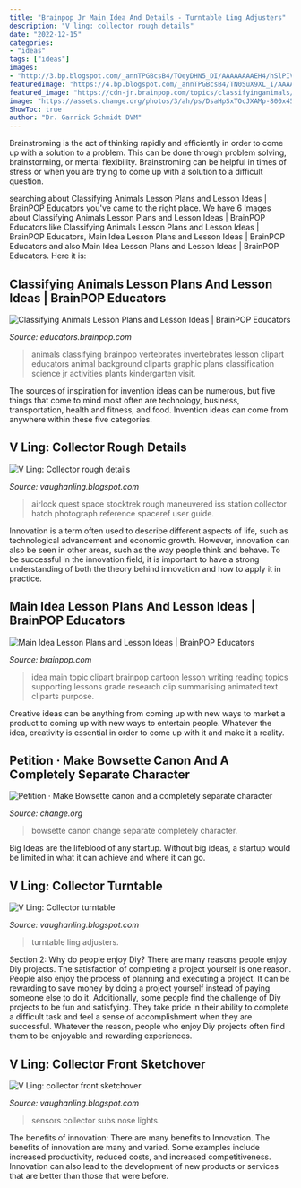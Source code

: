 ```yaml
---
title: "Brainpop Jr Main Idea And Details - Turntable Ling Adjusters"
description: "V ling: collector rough details"
date: "2022-12-15"
categories:
- "ideas"
tags: ["ideas"]
images:
- "http://3.bp.blogspot.com/_annTPGBcsB4/TOeyDHN5_DI/AAAAAAAAEH4/hSlPIVhEdKU/s320/fichtenfoo-victory-05.jpg"
featuredImage: "https://4.bp.blogspot.com/_annTPGBcsB4/TN0SuX9XL_I/AAAAAAAAEF0/fN5IdtzincQ/s1600/s104e5065_m.jpg"
featured_image: "https://cdn-jr.brainpop.com/topics/classifyinganimals/motw_graphic.png"
image: "https://assets.change.org/photos/3/ah/ps/DsaHpSxTOcJXAMp-800x450-noPad.jpg?1537923817"
ShowToc: true
author: "Dr. Garrick Schmidt DVM"
---
```



Brainstroming is the act of thinking rapidly and efficiently in order to come up with a solution to a problem. This can be done through problem solving, brainstorming, or mental flexibility. Brainstroming can be helpful in times of stress or when you are trying to come up with a solution to a difficult question.

	

		
searching about Classifying Animals Lesson Plans and Lesson Ideas | BrainPOP Educators you've came to the right place. We have 6 Images about Classifying Animals Lesson Plans and Lesson Ideas | BrainPOP Educators like Classifying Animals Lesson Plans and Lesson Ideas | BrainPOP Educators, Main Idea Lesson Plans and Lesson Ideas | BrainPOP Educators and also Main Idea Lesson Plans and Lesson Ideas | BrainPOP Educators. Here it is:
		
    
## Classifying Animals Lesson Plans And Lesson Ideas | BrainPOP Educators

<img loading=lazy src="https://cdn-jr.brainpop.com/topics/classifyinganimals/motw_graphic.png" onerror="this.onerror=null;this.src='https://tse4.mm.bing.net/th?id=OIP.Ss04YeKM4lg2wkmtqJSZgQHaFj&amp;pid=15.1';" alt="Classifying Animals Lesson Plans and Lesson Ideas | BrainPOP Educators">

_Source: educators.brainpop.com_

>animals classifying brainpop vertebrates invertebrates lesson clipart educators animal background cliparts graphic plans classification science jr activities plants kindergarten visit. 

	

The sources of inspiration for invention ideas can be numerous, but five things that come to mind most often are technology, business, transportation, health and fitness, and food. Invention ideas can come from anywhere within these five categories.

    
## V Ling: Collector Rough Details

<img loading=lazy src="https://4.bp.blogspot.com/_annTPGBcsB4/TN0SuX9XL_I/AAAAAAAAEF0/fN5IdtzincQ/s1600/s104e5065_m.jpg" onerror="this.onerror=null;this.src='https://tse2.mm.bing.net/th?id=OIP.AmeTmMdpuahLEyfkplIapwHaEa&amp;pid=15.1';" alt="V Ling: Collector rough details">

_Source: vaughanling.blogspot.com_

>airlock quest space stocktrek rough maneuvered iss station collector hatch photograph reference spaceref user guide. 

	

Innovation is a term often used to describe different aspects of life, such as technological advancement and economic growth. However, innovation can also be seen in other areas, such as the way people think and behave. To be successful in the innovation field, it is important to have a strong understanding of both the theory behind innovation and how to apply it in practice.

    
## Main Idea Lesson Plans And Lesson Ideas | BrainPOP Educators

<img loading=lazy src="https://cdn.brainpop.com/topics/mainidea/screenshot1.png" onerror="this.onerror=null;this.src='https://tse3.mm.bing.net/th?id=OIP.eSeXLuJMCj1nFeDjZ0Js8wHaFk&amp;pid=15.1';" alt="Main Idea Lesson Plans and Lesson Ideas | BrainPOP Educators">

_Source: brainpop.com_

>idea main topic clipart brainpop cartoon lesson writing reading topics supporting lessons grade research clip summarising animated text cliparts purpose. 

	

Creative ideas can be anything from coming up with new ways to market a product to coming up with new ways to entertain people. Whatever the idea, creativity is essential in order to come up with it and make it a reality.

    
## Petition · Make Bowsette Canon And A Completely Separate Character

<img loading=lazy src="https://assets.change.org/photos/3/ah/ps/DsaHpSxTOcJXAMp-800x450-noPad.jpg?1537923817" onerror="this.onerror=null;this.src='https://tse2.mm.bing.net/th?id=OIP.lRcp9lGREPB65PwtO6YTngHaEK&amp;pid=15.1';" alt="Petition · Make Bowsette canon and a completely separate character">

_Source: change.org_

>bowsette canon change separate completely character. 

	

Big Ideas are the lifeblood of any startup. Without big ideas, a startup would be limited in what it can achieve and where it can go.

    
## V Ling: Collector Turntable

<img loading=lazy src="http://1.bp.blogspot.com/_annTPGBcsB4/TOOX_xNGXqI/AAAAAAAAEGo/yRj7faU5T9k/w1200-h630-p-k-no-nu/collector+studio+teste+comp.jpg" onerror="this.onerror=null;this.src='https://tse3.mm.bing.net/th?id=OIP.a2sl80J8Jpy6Ty8bZudPiwHaD4&amp;pid=15.1';" alt="V Ling: Collector turntable">

_Source: vaughanling.blogspot.com_

>turntable ling adjusters. 

	

Section 2: Why do people enjoy Diy?
There are many reasons people enjoy Diy projects. The satisfaction of completing a project yourself is one reason. People also enjoy the process of planning and executing a project. It can be rewarding to save money by doing a project yourself instead of paying someone else to do it. Additionally, some people find the challenge of Diy projects to be fun and satisfying. They take pride in their ability to complete a difficult task and feel a sense of accomplishment when they are successful. Whatever the reason, people who enjoy Diy projects often find them to be enjoyable and rewarding experiences.

    
## V Ling: Collector Front Sketchover

<img loading=lazy src="http://3.bp.blogspot.com/_annTPGBcsB4/TOeyDHN5_DI/AAAAAAAAEH4/hSlPIVhEdKU/s320/fichtenfoo-victory-05.jpg" onerror="this.onerror=null;this.src='https://tse2.mm.bing.net/th?id=OIP.0JTiPV0XEhROOWpoLJCFVgAAAA&amp;pid=15.1';" alt="V Ling: collector front sketchover">

_Source: vaughanling.blogspot.com_

>sensors collector subs nose lights. 

	

The benefits of innovation: There are many benefits to Innovation.
The benefits of innovation are many and varied. Some examples include increased productivity, reduced costs, and increased competitiveness. Innovation can also lead to the development of new products or services that are better than those that were before.

